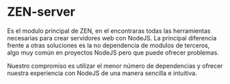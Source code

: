 # ZEN-server

Es el modulo principal de ZEN, en el encontraras todas las herramientas necesarias para crear servidores web con NodeJS. La principal diferencia frente a otras soluciones es la no dependencia de modulos de terceros, algo muy común en proyectos NodeJS pero que puede ofrecer problemas.

Nuestro compromiso es utilizar el menor número de dependencias y ofrecer nuestra experiencia con NodeJS de una manera sencilla e intuitiva.
